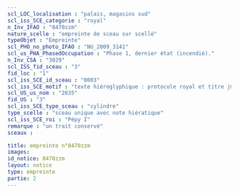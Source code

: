 ```yaml
---
scl_LOC_localisation : "palais, magasins sud"
scl_iss_SCE_categorie : "royal"
n_Inv_IFAO : "8470zzm"
nature_scelle : "empreinte de sceau sur scellé"
typeObjet : "Empreinte"
scl_PHO_no_photo_IFAO : "NU_2009_3141"
scl_us_PHA_PhasedOccupation : "Phase 1, dernier état (incendié)."
n_Inv_CSA : "3029"
scl_ISS_fid_sceau : "3"
fid_loc : "1"
scl_iss_SCE_id_sceau : "0003"
scl_iss_SCE_motif : "texte hiéroglyphique : protocole royal et titre jmy-ḫt pr-‘ȝ"
scl_US_us_nom : "2635"
fid_US : "3"
scl_iss_SCE_type_sceau : "cylindre"
type_scelle : "sceau unique avec note hiératique"
scl_iss_SCE_roi : "Pépy I"
remarque : "un trait conservé"
sceaux :

title: empreinte n°8470zzm
images: 
id_notice: 8470zzm
layout: notice
type: empreinte
partie: 2
---
```

